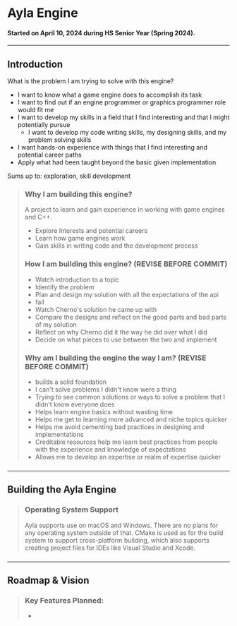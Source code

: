 

# Ayla Engine

#### Started on April 10, 2024 during HS Senior Year (Spring 2024).

####

---

## Introduction

What is the problem I am trying to solve with this engine?
- I want to know what a game engine does to accomplish its task
- I want to find out if an engine programmer or graphics programmer role would fit me
- I want to develop my skills in a field that I find interesting and that I might potentially pursue
  - I want to develop my code writing skills, my designing skills, and my problem solving skills
- I want hands-on experience with things that I find interesting and potential career paths
- Apply what had been taught beyond the basic given implementation

Sums up to: exploration, skill development

> ### Why I am building this engine?
> A project to learn and gain experience in working with game engines and C++.
> - Explore Interests and potential careers
> - Learn how game engines work
> - Gain skills in writing code and the development process
> 
>
> 
> ### How I am building this engine? (REVISE BEFORE COMMIT)
> 
> - Watch introduction to a topic
> - Identify the problem
> - Plan and design my solution with all the expectations of the api
> - fail
> - Watch Cherno's solution he came up with
> - Compare the designs and reflect on the good parts and bad parts of my solution 
> - Reflect on why Cherno did it the way he did over what I did
> - Decide on what pieces to use between the two and implement
> 
> 
> 
> ### Why am I building the engine the way I am?   (REVISE BEFORE COMMIT)
>
> - builds a solid foundation
> - I can't solve problems I didn't know were a thing
> - Trying to see common solutions or ways to solve a problem that I didn't know everyone does
> - Helps learn engine basics without wasting time 
> - Helps me get to learning more advanced and niche topics quicker
> - Helps me avoid cementing bad practices in designing and implementations
> - Creditable resources help me learn best practices from people with the experience and knowledge of expectations
> - Allows me to develop an expertise or realm of expertise quicker
>
>


###

---

## Building the Ayla Engine



> ### Operating System Support
> Ayla supports use on macOS and Windows. There are no plans for any operating system 
> outside of that. CMake is used as for the build system to support 
> cross-platform building, which also supports creating project files for IDEs like Visual Studio
> and Xcode.

###

---

## Roadmap & Vision

> ### Key Features Planned:
> * 
